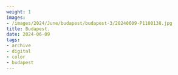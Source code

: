 ```yaml
---
weight: 1
images:
- /images/2024/June/budapest/budapest-3/20240609-P1100138.jpg
title: Budapest.
date: 2024-06-09
tags:
- archive
- digital
- color
- budapest
---
```


